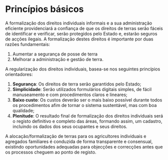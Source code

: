 # Princípios básicos

A formalização dos direitos individuais informais e a sua administração eficiente providenciará a confiança de que os direitos de terras serão fáceis de identificar e verificar, serão protegidos pelo Estado e, estarão seguros de acções ilegais. A formalização destes direitos é importante por duas razões fundamentais:

1. Aumentar a segurança de posse de terra
2. Melhorar a administração e gestão de terra.

A regularização dos direitos individuais, basea-se nos seguintes princípios orientadores:

1. **Segurança**: Os direitos de terra serão garantidos pelo Estado;  
2. **Simplicidade**: Serão utilizados formulários digitais simples, de fácil manuseamento e com procedimentos claros e lineares; 
3. **Baixo custo**: Os custos deverão ser o mais baixo possível durante todos os procedimentos afim de tornar o sistema sustentável, mas com boa qualidade;
4. **Plenitude**: O resultado final de formalização dos direitos individuais será o registo definitivo e completo das áreas, formando assim, um cadastro, incluindo os dados dos seus ocupantes e seus direitos.

A alocação/formalização de terras para os agricultores individuais e agregados familiares é conduzida de forma transparente e consensual, existindo oportunidades adequadas para objecções e correcções antes que os processos cheguem ao ponto de registo.

